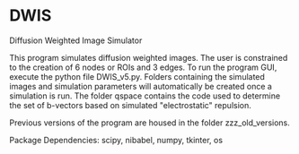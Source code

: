 # DWIS
Diffusion Weighted Image Simulator

This program simulates diffusion weighted images. The user is constrained to the creation of 6 nodes or ROIs and 3 edges. To run the program GUI, execute the python file DWIS_v5.py. Folders containing the simulated images and simulation parameters will automatically be created once a simulation is run. The folder qspace contains the code used to determine the set of b-vectors based on simulated "electrostatic" repulsion.

Previous versions of the program are housed in the folder zzz_old_versions.

Package Dependencies: scipy, nibabel, numpy, tkinter, os

